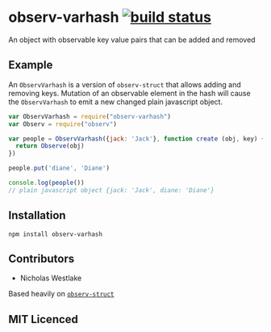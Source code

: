 # observ-varhash [![build status][1]][2]

<!--
    [![build status][1]][2]
    [![NPM version][3]][4]
    [![Coverage Status][5]][6]
    [![gemnasium Dependency Status][7]][8]
    [![Davis Dependency status][9]][10]
-->

<!-- [![browser support][11]][12] -->

An object with observable key value pairs that can be added and removed

## Example

An `ObservVarhash` is a version of `observ-struct` that allows
  adding and removing keys. Mutation of an observable element in
  the hash will cause the `ObservVarhash` to emit a new changed
  plain javascript object.

```js
var ObservVarhash = require("observ-varhash")
var Observ = require("observ")

var people = ObservVarhash({jack: 'Jack'}, function create (obj, key) {
  return Observe(obj)
})

people.put('diane', 'Diane')

console.log(people())
// plain javascript object {jack: 'Jack', diane: 'Diane'}
```

## Installation

`npm install observ-varhash`

## Contributors

 - Nicholas Westlake

Based heavily on [`observ-struct`](https://github.com/Raynos/observ-struct)

## MIT Licenced

  [1]: https://secure.travis-ci.org/nrw/observ-varhash.png
  [2]: https://travis-ci.org/nrw/observ-varhash
  [3]: https://badge.fury.io/js/observ-varhash.png
  [4]: https://badge.fury.io/js/observ-varhash
  [5]: https://coveralls.io/repos/nrw/observ-varhash/badge.png
  [6]: https://coveralls.io/r/nrw/observ-varhash
  [7]: https://gemnasium.com/nrw/observ-varhash.png
  [8]: https://gemnasium.com/nrw/observ-varhash
  [9]: https://david-dm.org/nrw/observ-varhash.png
  [10]: https://david-dm.org/nrw/observ-varhash
  [11]: https://ci.testling.com/nrw/observ-varhash.png
  [12]: https://ci.testling.com/nrw/observ-varhash
